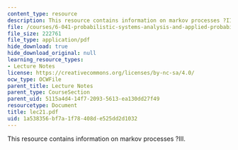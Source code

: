 ```yaml
---
content_type: resource
description: This resource contains information on markov processes ?III.
file: /courses/6-041-probabilistic-systems-analysis-and-applied-probability-spring-2006/1a538356bf7a1f78408de525dd2d1032_lec21.pdf
file_size: 222761
file_type: application/pdf
hide_download: true
hide_download_original: null
learning_resource_types:
- Lecture Notes
license: https://creativecommons.org/licenses/by-nc-sa/4.0/
ocw_type: OCWFile
parent_title: Lecture Notes
parent_type: CourseSection
parent_uid: 5115a4d4-14f7-2093-5613-ea130dd27f49
resourcetype: Document
title: lec21.pdf
uid: 1a538356-bf7a-1f78-408d-e525dd2d1032
---
```

This resource contains information on markov processes ?III.